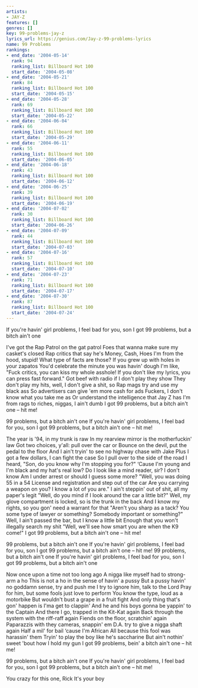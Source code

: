 ```yaml
---
artists:
- JAY-Z
features: []
genres: []
key: 99-problems-jay-z
lyrics_url: https://genius.com/Jay-z-99-problems-lyrics
name: 99 Problems
rankings:
- end_date: '2004-05-14'
  rank: 94
  ranking_list: Billboard Hot 100
  start_date: '2004-05-08'
- end_date: '2004-05-21'
  rank: 84
  ranking_list: Billboard Hot 100
  start_date: '2004-05-15'
- end_date: '2004-05-28'
  rank: 69
  ranking_list: Billboard Hot 100
  start_date: '2004-05-22'
- end_date: '2004-06-04'
  rank: 66
  ranking_list: Billboard Hot 100
  start_date: '2004-05-29'
- end_date: '2004-06-11'
  rank: 55
  ranking_list: Billboard Hot 100
  start_date: '2004-06-05'
- end_date: '2004-06-18'
  rank: 43
  ranking_list: Billboard Hot 100
  start_date: '2004-06-12'
- end_date: '2004-06-25'
  rank: 39
  ranking_list: Billboard Hot 100
  start_date: '2004-06-19'
- end_date: '2004-07-02'
  rank: 30
  ranking_list: Billboard Hot 100
  start_date: '2004-06-26'
- end_date: '2004-07-09'
  rank: 44
  ranking_list: Billboard Hot 100
  start_date: '2004-07-03'
- end_date: '2004-07-16'
  rank: 57
  ranking_list: Billboard Hot 100
  start_date: '2004-07-10'
- end_date: '2004-07-23'
  rank: 71
  ranking_list: Billboard Hot 100
  start_date: '2004-07-17'
- end_date: '2004-07-30'
  rank: 87
  ranking_list: Billboard Hot 100
  start_date: '2004-07-24'
---
```

If you're havin' girl problems, I feel bad for you, son
I got 99 problems, but a bitch ain't one


I've got the Rap Patrol on the gat patrol
Foes that wanna make sure my casket's closed
Rap critics that say he's Money, Cash, Hoes
I'm from the hood, stupid! What type of facts are those?
If you grew up with holes in your zapatos
You'd celebrate the minute you was havin' dough
I'm like, "Fuck critics, you can kiss my whole asshole!
If you don't like my lyrics, you can press fast forward."
Got beef with radio if I don't play they show
They don't play my hits, well, I don't give a shit, so
Rap mags try and use my black ass
So advertisers can give 'em more cash for ads
Fuckers, I don't know what you take me as
Or understand the intelligence that Jay Z has
I'm from rags to riches, niggas, I ain't dumb
I got 99 problems, but a bitch ain't one – hit me!


99 problems, but a bitch ain't one
If you're havin' girl problems, I feel bad for you, son
I got 99 problems, but a bitch ain't one – hit me!


The year is '94, in my trunk is raw
In my rearview mirror is the motherfuckin' law
Got two choices, y'all: pull over the car or
Bounce on the devil, put the pedal to the floor
And I ain't tryin' to see no highway chase with Jake
Plus I got a few dollars, I can fight the case
So I pull over to the side of the road
I heard, "Son, do you know why I'm stopping you for?"
‘Cause I'm young and I'm black and my hat's real low?
Do I look like a mind reader, sir? I don't know
Am I under arrest or should I guess some more?
"Well, you was doing 55 in a 54
License and registration and step out of the car
Are you carrying a weapon on you? I know a lot of you are."
I ain't steppin' out of shit, all my paper's legit
"Well, do you mind if I look around the car a little bit?"
Well, my glove compartment is locked, so is the trunk in the back
And I know my rights, so you gon' need a warrant for that
"Aren't you sharp as a tack?
You some type of lawyer or something?
Somebody important or something?"
Well, I ain't passed the bar, but I know a little bit
Enough that you won't illegally search my shit
"Well, we'll see how smart you are when the K9 come!"
I got 99 problems, but a bitch ain't one – hit me!


99 problems, but a bitch ain't one
If you're havin' girl problems, I feel bad for you, son
I got 99 problems, but a bitch ain't one – hit me!
99 problems, but a bitch ain't one
If you're havin' girl problems, I feel bad for you, son
I got 99 problems, but a bitch ain't one


Now once upon a time not too long ago
A nigga like myself had to strong-arm a ho
This is not a ho in the sense of havin' a pussy
But a pussy havin' no goddamn sense, try and push me
I try to ignore him, talk to the Lord
Pray for him, but some fools just love to perform
You know the type, loud as a motorbike
But wouldn't bust a grape in a fruit fight
And only thing that's gon' happen is I'ma get to clappin'
And he and his boys gonna be yappin' to the Captain
And there I go, trapped in the Kit-Kat again
Back through the system with the riff-raff again
Fiends on the floor, scratchin' again
Paparazzis with they cameras, snappin' em
D.A. try to give a nigga shaft again
Half a mil' for bail ‘cause I'm African
All because this fool was harassin' them
Tryin' to play the boy like he's saccharine
But ain't nothin' sweet 'bout how I hold my gun
I got 99 problems, bein' a bitch ain't one – hit me!


99 problems, but a bitch ain't one
If you're havin' girl problems, I feel bad for you, son
I got 99 problems, but a bitch ain't one – hit me!


You crazy for this one, Rick
It's your boy
